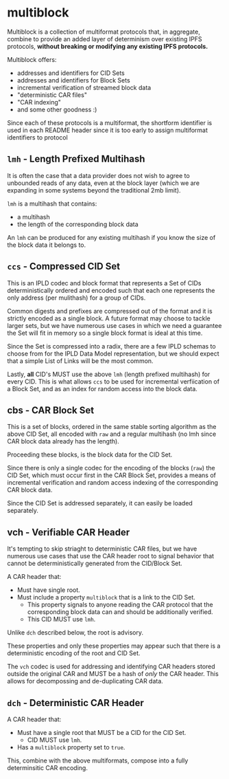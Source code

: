 # multiblock

Multiblock is a collection of multiformat protocols that,
in aggregate, combine to provide an added layer of determinism
over existing IPFS protocols, **without breaking or modifying
any existing IPFS protocols.**

Multiblock offers:
* addresses and identifiers for CID Sets
* addresses and identifiers for Block Sets
* incremental verification of streamed block data
* "deterministic CAR files"
* "CAR indexing"
* and some other goodness :)

Since each of these protocols is a multiformat, the shortform identifier
is used in each README header since it is too early to assign multiformat
identifiers to protocol

## `lmh` - Length Prefixed Multihash

It is often the case that a data provider does not wish to agree to
unbounded reads of any data, even at the block layer (which we are
expanding in some systems beyond the traditional 2mb limit).

`lmh` is a multihash that contains:
* a multihash
* the length of the corresponding block data

An `lmh` can be produced for any existing multihash if you know the
size of the block data it belongs to.

## `ccs` - Compressed CID Set

This is an IPLD codec and block format that represents a Set
of CIDs deterministically ordered and encoded such that each
one represents the only address (per mulithash) for a
group of CIDs.

Common digests and prefixes are compressed out of the format
and it is strictly encoded as a single block. A future format
may choose to tackle larger sets, but we have numerous use
cases in which we need a guarantee the Set will fit in memory
so a single block format is ideal at this time.

Since the Set is compressed into a radix, there are a few
IPLD schemas to choose from for the IPLD Data Model representation,
but we should expect that a simple List of Links will be
the most common.

Lastly, **all** CID's MUST use the above `lmh` (length prefixed multihash)
for every CID. This is what allows `ccs` to be used for
incremental verfiication of a Block Set, and as an index for random
access into the block data.

## cbs - CAR Block Set

This is a set of blocks, ordered in the same stable sorting algorithm
as the above CID Set, all encoded with `raw` and a regular
multihash (no lmh since CAR block data already has the length).

Proceeding these blocks, is the block data for the CID Set.

Since there is only a single codec for the encoding of the blocks (`raw`)
the CID Set, which must occur first in the CAR Block Set,
provides a means of incremental verification and random access
indexing of the corresponding CAR block data.

Since the CID Set is addressed separately, it can easily be loaded
separately.

## vch - Verifiable CAR Header

It's tempting to skip striaght to deterministic CAR files, but we
have numerous use cases that use the CAR header root to signal
behavior that cannot be deterministically generated from the CID/Block Set.

A CAR header that:
* Must have single root.
* Must include a property `multiblock` that is a link to the CID Set.
  * This property signals to anyone reading the CAR protocol
    that the corresponding block data can and should be additionally
    verified. 
  * This CID MUST use `lmh`.

Unlike `dch` described below, the root is advisory.

These properties and only these properties may appear such that there
is a deterministic encoding of the root and CID Set.

The `vch` codec is used for addressing and identifying CAR headers
stored outside the original CAR and MUST be a hash of *only* the CAR
header. This allows for decompossing and de-duplicating CAR data.

## `dch` - Deterministic CAR Header

A CAR header that:
* Must have a single root that MUST be a CID for the CID Set.
  * CID MUST use `lmh`.
* Has a `multiblock` property set to `true`.

This, combine with the above multiformats, compose into a
fully determinsitic CAR encoding.


